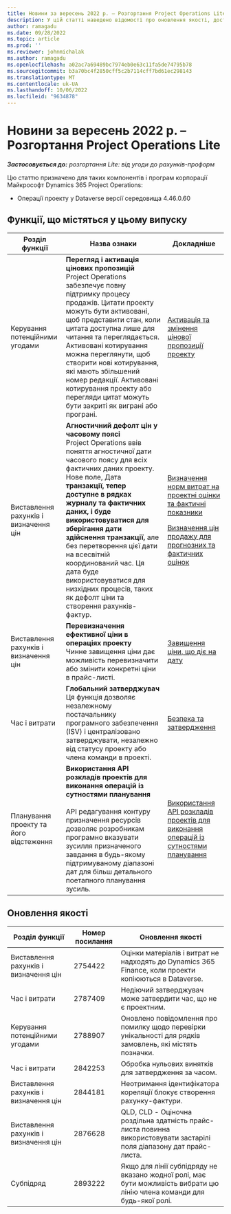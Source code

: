 ```yaml
---
title: Новини за вересень 2022 р. – Розгортання Project Operations Lite
description: У цій статті наведено відомості про оновлення якості, доступні у вересневому випуску розгортання Microsoft Dynamics 365 Project Operations lite за 2022 рік.
author: ramagadu
ms.date: 09/28/2022
ms.topic: article
ms.prod: ''
ms.reviewer: johnmichalak
ms.author: ramagadu
ms.openlocfilehash: a02ac7a69489bc7974eb0e63c11fa5de74795b78
ms.sourcegitcommit: b3a70bc4f2850cff5c2b7114cff7bd61ec298143
ms.translationtype: MT
ms.contentlocale: uk-UA
ms.lasthandoff: 10/06/2022
ms.locfileid: "9634878"
---
```

# <a name="whats-new-september-2022---project-operations-lite-deployment"></a>Новини за вересень 2022 р. – Розгортання Project Operations Lite

_**Застосовується до:** розгортання Lite: від угоди до рахунків-проформ_

Цю статтю призначено для таких компонентів і програм корпорації Майкрософт Dynamics 365 Project Operations:

- Операції проекту у Dataverse версії середовища 4.46.0.60

## <a name="features-included-in-this-release"></a>Функції, що містяться у цьому випуску

| Розділ функції | Назва ознаки | Докладніше |
| --- | --- | --- |
| Керування потенційними угодами | **Перегляд і активація цінових пропозицій**<br>Project Operations забезпечує повну підтримку процесу продажів. Цитати проекту можуть бути активовані, щоб представити стан, коли цитата доступна лише для читання та переглядається. Активовані котирування можна переглянути, щоб створити нові котирування, які мають збільшений номер редакції. Активовані котирування проекту або перегляди цитат можуть бути закриті як виграні або програні. | [Активація та змінення цінової пропозиції проекту](/dynamics365/project-operations/sales/activation-and-revision) |
| Виставлення рахунків і визначення цін | **Агностичний дефолт цін у часовому поясі**<br>Project Operations ввів поняття агностичної дати часового поясу для всіх фактичних даних проекту. Нове поле, Дата **транзакції, тепер доступне в рядках журналу та фактичних даних, і буде використовуватися для зберігання дати здійснення транзакції,** але без перетворення цієї дати на всесвітній координований час. Ця дата буде використовуватися для низхідних процесів, таких як дефолт ціни та створення рахунків-фактур. | <p>[Визначення норм витрат на проектні оцінки та фактичні показники](/dynamics365/project-operations/pro/pricing-costing/cost-price-resolution-sales)</p><p>[Визначення цін продажу для прогнозних та фактичних оцінок](/dynamics365/project-operations/pro/pricing-costing/sales-price-resolution-sales)</p> |
| Виставлення рахунків і визначення цін | **Перевизначення ефективної ціни в операціях проекту**<br>Чинне завищення ціни дає можливість перевизначити або змінити конкретні ціни в прайс-листі. | [Завищення ціни, що діє на дату](/dynamics365/project-operations/pricing-costing/dateffective_price_overrides) |
| Час і витрати | **Глобальний затверджувач**<br>Ця функція дозволяє незалежному постачальнику програмного забезпечення (ISV) і централізовано затверджувати, незалежно від статусу проекту або члена команди в проекті. | [Безпека та затвердження](/dynamics365/project-operations/approvals/approvals-security) |
|Планування проекту та його відстеження|**Використання API розкладів проектів для виконання операцій із сутностями планування** </br> </br>API редагування контуру призначення ресурсів дозволяє розробникам програмно вказувати зусилля призначеного завдання в будь-якому підтримуваному діапазоні дат для більш детального поетапного планування зусиль.|[Використання API розкладів проектів для виконання операцій із сутностями планування](/dynamics365/project-operations/project-management/schedule-api-preview)|

## <a name="quality-updates"></a>Оновлення якості

| Розділ функції | Номер посилання | Оновлення якості |
| --- | --- | --- |
| Виставлення рахунків і визначення цін | 2754422 | Оцінки матеріалів і витрат не надходять до Dynamics 365 Finance, коли проекти копіюються в Dataverse. |
| Час і витрати | 2787409 | Недіючий затверджувач може затвердити час, що не є проектним. |
| Керування потенційними угодами | 2788907 | Оновлено повідомлення про помилку щодо перевірки унікальності для рядків замовлень, які містять позначки. |
| Час і витрати | 2842253 | Обробка нульових винятків для затвердження за часом. |
| Виставлення рахунків і визначення цін | 2844181 | Неотримання ідентифікатора кореляції блокує створення рахунку-фактури. |
| Виставлення рахунків і визначення цін | 2876628 | QLD, CLD - Оціночна роздільна здатність прайс-листа повинна використовувати застарілі поля діапазону дат прайс-листа. |
| Субпідряд | 2893222 | Якщо для лінії субпідряду не вказано жодної ролі, має бути можливість вибрати цю лінію члена команди для будь-якої ролі. |
